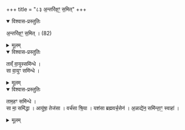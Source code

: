 +++
title = "८३ अ॒न्तरि॑क्ष॒ꣳ॒ स॒मित्"
+++

<details open><summary>विश्वास-प्रस्तुतिः</summary>

अ॒न्तरि॑क्ष॒ꣳ॒ स॒मित् । (82)  
</details>

<details><summary>मूलम्</summary>

अ॒न्तरि॑क्ष॒ꣳ॒ स॒मित् । (82)  
</details>

<details open><summary>विश्वास-प्रस्तुतिः</summary>

ताव्ँ वा॒युस्समि॑न्धे ।  
सा वा॒युꣳ समि॑न्धे । 
</details>

<details><summary>मूलम्</summary>

ताव्ँ वा॒युस्समि॑न्धे ।  
सा वा॒युꣳ समि॑न्धे । 
</details>

<details open><summary>विश्वास-प्रस्तुतिः</summary>

ताम॒हꣳ समि॑न्धे ।  
सा मा॒ समि॑द्धा । आयु॑षा॒ तेज॑सा । वर्च॑सा श्रि॒या । यश॑सा ब्रह्मवर्च॒सेन॑ । अ॒न्नाद्ये॑न॒ समि॑न्ता॒ꣳ॒ स्वाहा॑ । 
</details>

<details><summary>मूलम्</summary>

ताम॒हꣳ समि॑न्धे ।  
सा मा॒ समि॑द्धा । आयु॑षा॒ तेज॑सा । वर्च॑सा श्रि॒या । यश॑सा ब्रह्मवर्च॒सेन॑ । अ॒न्नाद्ये॑न॒ समि॑न्ता॒ꣳ॒ स्वाहा॑ । 
</details>
